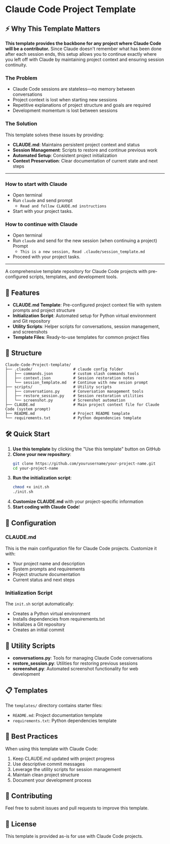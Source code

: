# Claude Code Project Template

## ⚡ Why This Template Matters

**This template provides the backbone for any project where Claude Code will be a contributor.** Since Claude doesn't remember what has been done after each session ends, this setup allows you to continue exactly where you left off with Claude by maintaining project context and ensuring session continuity.

### The Problem
- Claude Code sessions are stateless—no memory between conversations
- Project context is lost when starting new sessions
- Repetitive explanations of project structure and goals are required
- Development momentum is lost between sessions

### The Solution
This template solves these issues by providing:
- **CLAUDE.md**: Maintains persistent project context and status
- **Session Management**: Scripts to restore and continue previous work
- **Automated Setup**: Consistent project initialization
- **Context Preservation**: Clear documentation of current state and next steps

---

### How to start with Claude

- Open terminal 
- Run `claude` and send prompt
  - `Read and follow CLAUDE.md instructions`
- Start with your project tasks.
 
### How to continue with Claude
 
- Open terminal 
- Run `claude` and send for the new session (when continuing a project) Prompt 
  - `This is a new session, Read .claude/session_template.md`
- Proceed with your project tasks.

---

A comprehensive template repository for Claude Code projects with pre-configured scripts, templates, and development tools.

## 🚀 Features

- **CLAUDE.md Template**: Pre-configured project context file with system prompts and project structure
- **Initialization Script**: Automated setup for Python virtual environment and Git repository
- **Utility Scripts**: Helper scripts for conversations, session management, and screenshots
- **Template Files**: Ready-to-use templates for common project files

## 📁 Structure

```
Claude-Code-Project-template/
├── .claude/                  # claude config folder
│   ├── commands.json         # custom slash commands tools
│   ├── context.json          # Session restoration notes
│   └── session_template.md   # Continue with new sesion prompt
├── scripts/                  # Utility scripts
│   ├── conversations.py      # Conversation management tools
│   ├── restore_session.py    # Session restoration utilities
│   └── screenshot.py         # Screenshot automation
├── CLAUDE.md                 # Main project context file for Claude Code (system prompt)        
├── README.md                 # Project README template
└── requirements.txt          # Python dependencies template
```

## 🛠 Quick Start

1. **Use this template** by clicking the "Use this template" button on GitHub
2. **Clone your new repository**:
   ```bash
   git clone https://github.com/yourusername/your-project-name.git
   cd your-project-name
   ```
3. **Run the initialization script**:
   ```bash
   chmod +x init.sh
   ./init.sh
   ```
4. **Customize CLAUDE.md** with your project-specific information
5. **Start coding with Claude Code**!

## 📝 Configuration

### CLAUDE.md
This is the main configuration file for Claude Code projects. Customize it with:
- Your project name and description
- System prompts and requirements
- Project structure documentation
- Current status and next steps

### Initialization Script
The `init.sh` script automatically:
- Creates a Python virtual environment
- Installs dependencies from requirements.txt
- Initializes a Git repository
- Creates an initial commit

## 🔧 Utility Scripts

- **conversations.py**: Tools for managing Claude Code conversations
- **restore_session.py**: Utilities for restoring previous sessions
- **screenshot.py**: Automated screenshot functionality for web development

## 📋 Templates

The `templates/` directory contains starter files:
- `README.md`: Project documentation template
- `requirements.txt`: Python dependencies template

## 🎯 Best Practices

When using this template with Claude Code:
1. Keep CLAUDE.md updated with project progress
2. Use descriptive commit messages
3. Leverage the utility scripts for session management
4. Maintain clean project structure
5. Document your development process

## 🤝 Contributing

Feel free to submit issues and pull requests to improve this template.

## 📄 License

This template is provided as-is for use with Claude Code projects.
